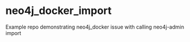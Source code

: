 # neo4j_docker_import
Example repo demonstrating neo4j_docker issue with calling neo4j-admin import
